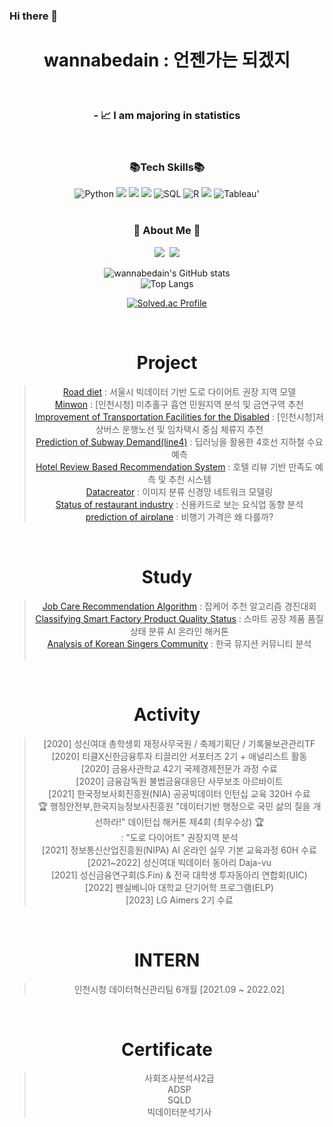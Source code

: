 

### Hi there 👋

<h1 align="center">   wannabedain : 언젠가는 되겠지 </h1>
</br>

<h3 align="center"> - 📈 I am majoring in statistics  </h3>
</br>

<h3 align="center"> 📚Tech Skills📚 </h3>
<div align=center>     
    <img alt="Python" src="https://img.shields.io/badge/python%20-%2314354C.svg?&style=flat-square&logo=python&logoColor=white"/> 
    <img src="https://img.shields.io/badge/Google Colab-F9AB00?style=flat-square&logo=Google Colab&logoColor=white"/></a>
    <img src="https://img.shields.io/badge/Jupyter-F37626?style=flat-square&logo=Jupyter&logoColor=white"/></a>
    <img src="https://img.shields.io/badge/Visual Studio Code-007ACC?style=flat-square&logo=Visual Studio Code&logoColor=white"/></a>
    <img alt="SQL" src="https://img.shields.io/badge/MySQL-005C84?style=flat-square&logo=mysql&logoColor=white"/>   
    <img alt="R" src="https://img.shields.io/badge/R-276DC3?style=flat-square&logo=R&logoColor=white"/>  
    <img src="https://img.shields.io/badge/RStudio-75AADB?style=flat-square&logo=RStudio&logoColor=white"/></a>
    <img alt="Tableau" src="https://img.shields.io/badge/Tableau-E97627?style=flat-square&logo=Tableau&logoColor=white">'
</br></br>

<h3 align="center">🌈 About Me 🌈</h3>
<p align="center">
  <a href="https://www.instagram.com/dain__osaur/"><img src="https://img.shields.io/badge/Instagram-E4405F?style=flat-square&logo=Instagram&logoColor=white&link=https://www.instagram.com/dain__osaur/"/></a>&nbsp
  <a href="mailto:wjdekdls0000@gmail.com"><img src="https://img.shields.io/badge/Gmail-d14836?style=flat-square&logo=Gmail&logoColor=white&link=wjdekdls0000@gmail.com"/></a>
</p>



![wannabedain's GitHub stats](https://github-readme-stats.vercel.app/api?username=wannabedain)</br>
![Top Langs](https://github-readme-stats.vercel.app/api/top-langs/?username=wannabedain&layout=compact&hide=javascript,css)


[![Solved.ac Profile](http://mazassumnida.wtf/api/v2/generate_badge?boj=tofuchu)](https://solved.ac/wjdkedls04/)



<br>

# Project
>  [Road diet](https://github.com/wannabedain/diet_2021) : 서울시 빅데이터 기반 도로 다이어트 권장 지역 모델 <br> 
>  [Minwon](https://github.com/wannabedain/minwon_2021) : [인천시청] 미추홀구 흡연 민원지역 분석 및 금연구역 추천<br>
>  [Improvement of Transportation Facilities for the Disabled](https://github.com/wannabedain/Improvement-of-Transportation-Facilities-for-the-Disabled)  : [인천시청]저상버스 운행노선 및 임차택시 중심 체류지 추천 <br>
>  [Prediction of Subway Demand(line4)](https://github.com/wannabedain/Prediction-of-Subway-Demand-for-Line-4) : 딥러닝을 활용한 4호선 지하철 수요 예측 <br>
>  [Hotel Review Based Recommendation System](https://github.com/wannabedain/Hotel-Review-Based-Recommendation-System) : 호텔 리뷰 기반 만족도 예측 및 추천 시스템 <br>
>  [Datacreator](https://github.com/wannabedain/Datacreator_2022_befour) : 이미지 분류 신경망 네트워크 모델링 <br>
>  [Status of restaurant industry](https://github.com/wannabedain/Current-status-of-the-restaurant-industry) : 신용카드로 보는 요식업 동향 분석 <br>
>  [prediction of airplane](https://github.com/wannabedain/prediction-of-airplane) : 비행기 가격은 왜 다를까? <br>
<br>


# Study
>  [Job Care Recommendation Algorithm](https://github.com/wannabedain/Job-Care-Recommendation-Algorithm) : 잡케어 추천 알고리즘 경진대회  <br>
>  [Classifying Smart Factory Product Quality Status](https://github.com/wannabedain/Classifying-Smart-Factory-Product-Quality-Status) : 스마트 공장 제품 품질 상태 분류 AI 온라인 해커톤 <br>
>  [Analysis of Korean Singers Community](https://github.com/wannabedain/school_work) : 한국 뮤지션 커뮤니티 분석 <br><br>
<br>


# Activity
> [2020] 성신여대 총학생회 재정사무국원 / 축제기획단 / 기록물보관관리TF<br>
> [2020] 티클X신한금융투자 티끌리안 서포터즈 2기 + 애널리스트 활동 <br>
> [2020] 금융사관학교 42기 국제경제전문가 과정 수료 <br>
> [2020] 금융감독원 불법금융대응단 사무보조 아르바이트 <br>
> [2021] 한국정보사회진흥원(NIA) 공공빅데이터 인턴십 교육 320H 수료<br>
> 🏆️ 행정안전부,한국지능정보사진흥원 "데이터기반 행정으로 국민 삶의 질을 개선하라!" 데이턴십 해커톤 제4회 (최우수상) 🏆️ <br>
: "도로 다이어트" 권장지역 분석 <br>
> [2021] 정보통신산업진흥원(NIPA) AI 온라인 실무 기본 교육과정 60H 수료 <br>
> [2021~2022] 성신여대 빅데이터 동아리 Daja-vu <br>
> [2021] 성신금융연구회(S.Fin) & 전국 대학생 투자동아리 연합회(UIC) <br>
> [2022] 펜실베니아 대학교 단기어학 프로그램(ELP) </br>
> [2023] LG Aimers 2기 수료 </br>
<br>


# INTERN
> 인천시청 데이터혁신관리팀 6개월 [2021.09 ~ 2022.02] </br>
<br>


# Certificate
> 사회조사분석사2급 <br>
> ADSP <br>
> SQLD <br> 
> 빅데이터분석기사
    
<p>
</h3>
<br>

